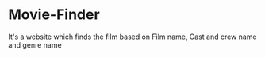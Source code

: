 # Movie-Finder
It's a website which finds the film based on Film name, Cast and crew name and genre name
